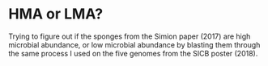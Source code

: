 # HMA or LMA?

Trying to figure out if the sponges from the Simion paper (2017) are high microbial abundance, or low microbial abundance by blasting them through the same process I used on the five genomes from the SICB poster (2018).
